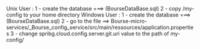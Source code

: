 Unix User :
1 - create the database ===> (BourseDataBase.sql)
2 - copy /my-config to your home directory
Windows User :
1 - create the database ===> (BourseDataBase.sql)
2 - go to the file ==> Bourse-micro-services/_Bourse_config_service/src/main/ressources/application.properties
3 - change spribg.cloud.config.server.git.uri value to the path of my-config/
